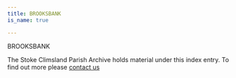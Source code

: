```yaml
---
title: BROOKSBANK
is_name: true

---
```


BROOKSBANK


The Stoke Climsland Parish Archive holds material under this index entry. To find out more please [contact us](/contact/)
